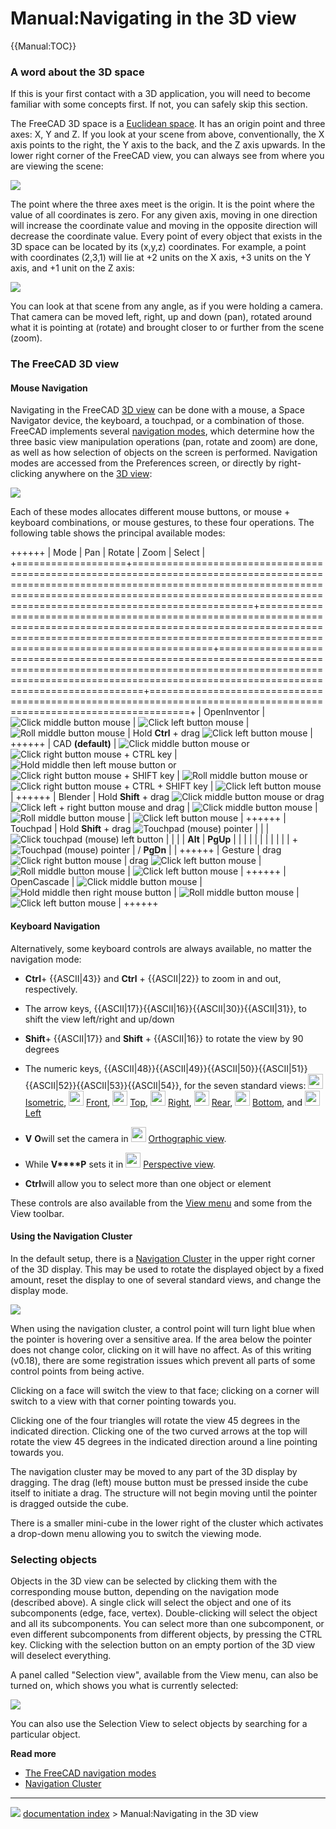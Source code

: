 # Manual:Navigating in the 3D view
{{Manual:TOC}}

### A word about the 3D space 

If this is your first contact with a 3D application, you will need to become familiar with some concepts first. If not, you can safely skip this section.

The FreeCAD 3D space is a [Euclidean space](https://en.wikipedia.org/wiki/Euclidean_space). It has an origin point and three axes: X, Y and Z. If you look at your scene from above, conventionally, the X axis points to the right, the Y axis to the back, and the Z axis upwards. In the lower right corner of the FreeCAD view, you can always see from where you are viewing the scene:

![](images/Axes_orientation.png )

The point where the three axes meet is the origin. It is the point where the value of all coordinates is zero. For any given axis, moving in one direction will increase the coordinate value and moving in the opposite direction will decrease the coordinate value. Every point of every object that exists in the 3D space can be located by its (x,y,z) coordinates. For example, a point with coordinates (2,3,1) will lie at +2 units on the X axis, +3 units on the Y axis, and +1 unit on the Z axis:

![](images/3dspace_coordinates.jpg )

You can look at that scene from any angle, as if you were holding a camera. That camera can be moved left, right, up and down (pan), rotated around what it is pointing at (rotate) and brought closer to or further from the scene (zoom).

### The FreeCAD 3D view 

#### Mouse Navigation 

Navigating in the FreeCAD [3D view](3D_view.md) can be done with a mouse, a Space Navigator device, the keyboard, a touchpad, or a combination of those. FreeCAD implements several [navigation modes](Mouse_navigation.md), which determine how the three basic view manipulation operations (pan, rotate and zoom) are done, as well as how selection of objects on the screen is performed. Navigation modes are accessed from the Preferences screen, or directly by right-clicking anywhere on the [3D view](3D_view.md):

![](images/FreeCAD-v0-18-NavigationModePopup.png )

Each of these modes allocates different mouse buttons, or mouse + keyboard combinations, or mouse gestures, to these four operations. The following table shows the principal available modes:

++++++
| Mode              | Pan                                                                                                                                                                                                                                         | Rotate                                                                                                                                                                                                         | Zoom                                                                                                                                                                                                      | Select                                                                                                            |
+===================+=============================================================================================================================================================================================================================================+================================================================================================================================================================================================================+===========================================================================================================================================================================================================+===================================================================================================================+
| OpenInventor      | ![Click middle button mouse](images/Pan-mouse.svg )                                                                                                                                                                     | ![Click left button mouse](images/Select-mouse.svg )                                                                                                                                         | ![Roll middle button mouse](images/Zoom-mouse.svg )                                                                                                                                    | Hold **Ctrl** + drag ![Click left button mouse](images/Select-mouse.svg ) |
++++++
| CAD **(default)** | ![Click middle button mouse](images/Pan-mouse.svg ) or ![Click right button mouse + CTRL key](images/Pan-mouse-CTRL.svg )                                                         | ![Hold middle then left mouse button](images/Rotate-mouse.svg ) or ![Click right button mouse + SHIFT key](images/Rotate-mouse-SHIFT.svg ) | ![Roll middle button mouse](images/Zoom-mouse.svg ) or ![Click right button mouse + CTRL + SHIFT key](images/Zoom-mouse-CTRL-SHIFT.svg ) | ![Click left button mouse](images/Select-mouse.svg )                                            |
++++++
| Blender           | Hold **Shift** + drag ![Click middle button mouse](images/Pan-mouse.svg ) or drag ![Click left + right button mouse and drag](images/Mouse_LMB%2BRMB.svg ) | ![Click middle button mouse](images/Pan-mouse.svg )                                                                                                                                        | ![Roll middle button mouse](images/Zoom-mouse.svg )                                                                                                                                    | ![Click left button mouse](images/Select-mouse.svg )                                            |
++++++
| Touchpad          | Hold **Shift** + drag ![Touchpad (mouse) pointer](images/Touchpad.png )                                                                                                                            |                                                                                                                                                                                                 |                                                                                                                                                                                            | ![Click touchpad (mouse) left button](images/Select-touchpad.png )                   |
|                   |                                                                                                                                                                                                                                             | **Alt**                                                                                                                                                                                                    | **PgUp**                                                                                                                                                                                              |                                                                                                                   |
|                   |                                                                                                                                                                                                                                             |                                                                                                                                                                                                             |                                                                                                                                                                                                        |                                                                                                                   |
|                   |                                                                                                                                                                                                                                             | \+ ![Touchpad (mouse) pointer](images/Touchpad.png )                                                                                                                                    | / **PgDn**                                                                                                                                                                              |                                                                                                                   |
++++++
| Gesture           | drag ![Click right button mouse](images/Pan-mouse-Ctrl.svg )                                                                                                                                                         | drag ![Click left button mouse](images/Select-mouse.svg )                                                                                                                                | ![Roll middle button mouse](images/Zoom-mouse.svg )                                                                                                                                    | ![Click left button mouse](images/Select-mouse.svg )                                            |
++++++
| OpenCascade       | ![Click middle button mouse](images/Pan-mouse.svg )                                                                                                                                                                     | ![Hold middle then right mouse button](images/Rotate-mouse-MMB+RMB.svg )                                                                                                         | ![Roll middle button mouse](images/Zoom-mouse.svg )                                                                                                                                    | ![Click left button mouse](images/Select-mouse.svg )                                            |
++++++

#### Keyboard Navigation 

Alternatively, some keyboard controls are always available, no matter the navigation mode:

-    **Ctrl**\+ {{ASCII|43}} and **Ctrl** + {{ASCII|22}} to zoom in and out, respectively.

-   The arrow keys, {{ASCII|17}}{{ASCII|16}}{{ASCII|30}}{{ASCII|31}}, to shift the view left/right and up/down

-    **Shift**\+ {{ASCII|17}} and **Shift** + {{ASCII|16}} to rotate the view by 90 degrees

-   The numeric keys, {{ASCII|48}}{{ASCII|49}}{{ASCII|50}}{{ASCII|51}}{{ASCII|52}}{{ASCII|53}}{{ASCII|54}}, for the seven standard views: <img alt="" src=images/Std_ViewIsometric.svg  style="width:24px;"> [Isometric](Std_ViewIsometric.md), <img alt="" src=images/Std_ViewFront.svg  style="width:24px;"> [Front](Std_ViewFront.md), <img alt="" src=images/Std_ViewTop.svg  style="width:24px;"> [Top](Std_ViewTop.md), <img alt="" src=images/Std_ViewRight.svg  style="width:24px;"> [Right](Std_ViewRight.md), <img alt="" src=images/Std_ViewRear.svg  style="width:24px;"> [Rear](Std_ViewRear.md), <img alt="" src=images/Std_ViewBottom.svg  style="width:24px;"> [Bottom](Std_ViewBottom.md), and <img alt="" src=images/Std_ViewLeft.svg  style="width:24px;"> [Left](Std_ViewLeft.md)

-    **V**
    **O**will set the camera in <img alt="" src=images/View-isometric.svg  style="width:24px;"> [Orthographic view](Std_OrthographicCamera.md).

-   While **V****P** sets it in <img alt="" src=images/View-perspective.svg  style="width:24px;"> [Perspective view](Std_PerspectiveCamera.md).

-    **Ctrl**will allow you to select more than one object or element

These controls are also available from the [View menu](Std_View_Menu.md) and some from the View toolbar.

#### Using the Navigation Cluster 

In the default setup, there is a [Navigation Cluster](Navigation_Cube.md) in the upper right corner of the 3D display. This may be used to rotate the displayed object by a fixed amount, reset the display to one of several standard views, and change the display mode.

![](images/FreeCAD-v0-18-NavCube_SelectCorner.png )

When using the navigation cluster, a control point will turn light blue when the pointer is hovering over a sensitive area. If the area below the pointer does not change color, clicking on it will have no affect. As of this writing (v0.18), there are some registration issues which prevent all parts of some control points from being active.

Clicking on a face will switch the view to that face; clicking on a corner will switch to a view with that corner pointing towards you.

Clicking one of the four triangles will rotate the view 45 degrees in the indicated direction. Clicking one of the two curved arrows at the top will rotate the view 45 degrees in the indicated direction around a line pointing towards you.

The navigation cluster may be moved to any part of the 3D display by dragging. The drag (left) mouse button must be pressed inside the cube itself to initiate a drag. The structure will not begin moving until the pointer is dragged outside the cube.

There is a smaller mini-cube in the lower right of the cluster which activates a drop-down menu allowing you to switch the viewing mode.

### Selecting objects 

Objects in the 3D view can be selected by clicking them with the corresponding mouse button, depending on the navigation mode (described above). A single click will select the object and one of its subcomponents (edge, face, vertex). Double-clicking will select the object and all its subcomponents. You can select more than one subcomponent, or even different subcomponents from different objects, by pressing the CTRL key. Clicking with the selection button on an empty portion of the 3D view will deselect everything.

A panel called \"Selection view\", available from the View menu, can also be turned on, which shows you what is currently selected:

![](images/Selection_view.jpg )

You can also use the Selection View to select objects by searching for a particular object.

**Read more**

-   [The FreeCAD navigation modes](Mouse_navigation.md)
-   [Navigation Cluster](Navigation_Cube.md)



---
![](images/Right_arrow.png) [documentation index](../README.md) > Manual:Navigating in the 3D view
